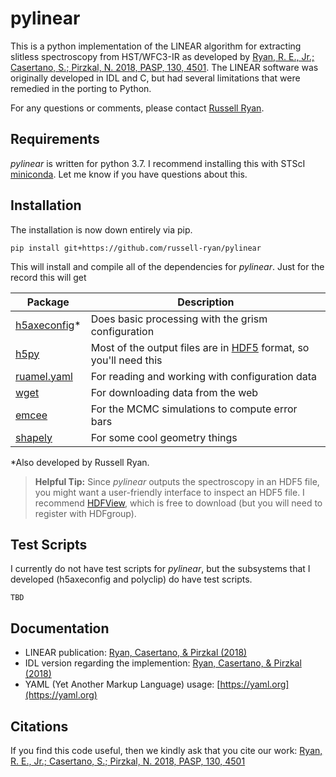# pylinear

This is a python implementation of the LINEAR algorithm for extracting slitless spectroscopy from HST/WFC3-IR as developed by [Ryan, R. E., Jr.; Casertano, S.; Pirzkal, N. 2018, PASP, 130, 4501](https://ui.adsabs.harvard.edu/abs/2018PASP..130c4501R/abstract).  The LINEAR software was originally developed in IDL and C, but had several limitations that were remedied in the porting to Python.

For any questions or comments, please contact [Russell Ryan](mailto:rryan@stsci.edu?subject=[GitHub]%20PyLINEAR%20question).


## Requirements

*pylinear* is written for python 3.7.  I recommend installing this with STScI [miniconda](https://astroconda.readthedocs.io/en/latest/).  Let me know if you have questions about this.

## Installation

The installation is now down entirely via pip.

```
pip install git+https://github.com/russell-ryan/pylinear 
```
This will install and compile all of the dependencies for *pylinear*.  Just for the record this will get

| Package                    | Description |
|----------------------------|-------------|
| [h5axeconfig](https://github.com/Russell-Ryan/h5axeconfig)* | Does basic processing with the grism configuration |
| [h5py](https://pypi.org/project/h5py/) | Most of the output files are in [HDF5](https://www.hdfgroup.org/solutions/hdf5/) format, so you'll need this |
| [ruamel.yaml](https://pypi.org/project/ruamel.yaml/) | For reading and working with configuration data |
| [wget](https://pypi.org/project/wget/) | For downloading data from the web|
| [emcee](https://github.com/dfm/emcee) | For the MCMC simulations to compute error bars |
| [shapely](https://pypi.org/project/Shapely/) | For some cool geometry things|

*Also developed by Russell Ryan.

> **Helpful Tip:** Since *pylinear* outputs the spectroscopy in an HDF5 file, you might want a user-friendly interface to inspect an HDF5 file.  I recommend [HDFView](https://www.hdfgroup.org/downloads/hdfview/), which is free to download (but you will need to register with HDFgroup).



## Test Scripts

I currently do not have test scripts for *pylinear*, but the subsystems that I developed (h5axeconfig and polyclip) do have test scripts. 

```
TBD

```



## Documentation

* LINEAR publication: [Ryan, Casertano, & Pirzkal (2018)](https://ui.adsabs.harvard.edu/abs/2018PASP..130c4501R/abstract)
* IDL version regarding the implemention: [Ryan, Casertano, \& Pirzkal (2018)](http://www.stsci.edu/hst/wfc3/documents/ISRs/WFC3-2018-13.pdf)
* YAML (Yet Another Markup Language) usage: [https://yaml.org](https://yaml.org)


## Citations

If you find this code useful, then we kindly ask that you cite our work: [Ryan, R. E., Jr.; Casertano, S.; Pirzkal, N. 2018, PASP, 130, 4501](https://ui.adsabs.harvard.edu/abs/2018PASP..130c4501R/abstract)


